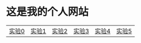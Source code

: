 # 这是我的个人网站

|    |    |    |    |     |     | 
| ---- | ---- | ---- | ---- | ---- | ---- |
|[实验0](./html00/index.html)|[实验1](./html01/index.html)|[实验2](./html02/index.html)|[实验3](./html03/index.html)|[实验4](./html04/index.html)|[实验5](./html05/index.html)|
